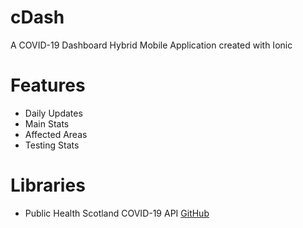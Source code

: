 # cDash
A COVID-19 Dashboard Hybrid Mobile Application created with Ionic
# Features
* Daily Updates
* Main Stats
* Affected Areas
* Testing Stats
# Libraries
* Public Health Scotland COVID-19 API [GitHub](http://github.com)
